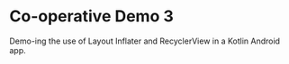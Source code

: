 # Co-operative Demo 3

Demo-ing the use of Layout Inflater and RecyclerView in a Kotlin Android app.

